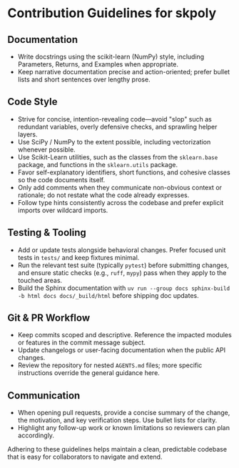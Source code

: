 # Contribution Guidelines for skpoly

## Documentation
- Write docstrings using the scikit-learn (NumPy) style, including Parameters, Returns, and Examples when appropriate.
- Keep narrative documentation precise and action-oriented; prefer bullet lists and short sentences over lengthy prose.

## Code Style
- Strive for concise, intention-revealing code—avoid "slop" such as redundant variables, overly defensive checks, and sprawling helper layers.
- Use SciPy / NumPy to the extent possible, including vectorization whenever possible.
- Use Scikit-Learn utilities, such as the classes from the `sklearn.base` package, and functions in the `sklearn.utils` package.
- Favor self-explanatory identifiers, short functions, and cohesive classes so the code documents itself.
- Only add comments when they communicate non-obvious context or rationale; do not restate what the code already expresses.
- Follow type hints consistently across the codebase and prefer explicit imports over wildcard imports.

## Testing & Tooling
- Add or update tests alongside behavioral changes. Prefer focused unit tests in `tests/` and keep fixtures minimal.
- Run the relevant test suite (typically `pytest`) before submitting changes, and ensure static checks (e.g., `ruff`, `mypy`) pass when they apply to the touched areas.
- Build the Sphinx documentation with `uv run --group docs sphinx-build -b html docs docs/_build/html` before shipping doc updates.

## Git & PR Workflow
- Keep commits scoped and descriptive. Reference the impacted modules or features in the commit message subject.
- Update changelogs or user-facing documentation when the public API changes.
- Review the repository for nested `AGENTS.md` files; more specific instructions override the general guidance here.

## Communication
- When opening pull requests, provide a concise summary of the change, the motivation, and key verification steps. Use bullet lists for clarity.
- Highlight any follow-up work or known limitations so reviewers can plan accordingly.

Adhering to these guidelines helps maintain a clean, predictable codebase that is easy for collaborators to navigate and extend.
